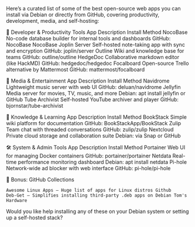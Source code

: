 

Here’s a curated list of some of the best open-source web apps you can install via Debian or directly from GitHub, covering productivity, development, media, and self-hosting:

🧰 Developer & Productivity Tools
App
	Description
	Install Method
NocoBase
	No-code database builder for internal tools and dashboards
	GitHub: NocoBase NocoBase
Joplin Server
	Self-hosted note-taking app with sync and encryption
	GitHub: joplin/server
Outline
	Wiki and knowledge base for teams
	GitHub: outline/outline
HedgeDoc
	Collaborative markdown editor (like HackMD)
	GitHub: hedgedoc/hedgedoc
Focalboard
	Open-source Trello alternative by Mattermost
	GitHub: mattermost/focalboard

🎵 Media & Entertainment
App
	Description
	Install Method
Navidrome
	Lightweight music server with web UI
	GitHub: deluan/navidrome
Jellyfin
	Media server for movies, TV, music, and more
	Debian: apt install jellyfin or GitHub
Tube Archivist
	Self-hosted YouTube archiver and player
	GitHub: bjornstar/tube-archivist

🧠 Knowledge & Learning
App
	Description
	Install Method
BookStack
	Simple wiki platform for documentation
	GitHub: BookStackApp/BookStack
Zulip
	Team chat with threaded conversations
	GitHub: zulip/zulip
Nextcloud
	Private cloud storage and collaboration suite
	Debian: via Snap or GitHub

🛠️ System & Admin Tools
App
	Description
	Install Method
Portainer
	Web UI for managing Docker containers
	GitHub: portainer/portainer
Netdata
	Real-time performance monitoring dashboard
	Debian: apt install netdata
Pi-hole
	Network-wide ad blocker with web interface
	GitHub: pi-hole/pi-hole

🚀 Bonus: GitHub Collections

    Awesome Linux Apps — Huge list of apps for Linux distros Github
    Deb-Get — Simplifies installing third-party .deb apps on Debian Tom's Hardware


Would you like help installing any of these on your Debian system or setting up a self-hosted stack?

